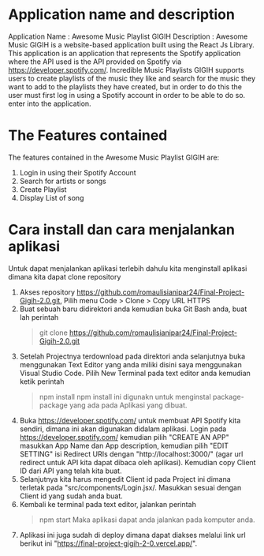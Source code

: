 # Application name and description

Application Name : Awesome Music Playlist GIGIH
Description :
Awesome Music GIGIH is a website-based application built using the React Js Library. This application is an application that represents the Spotify application where the API used is the API provided on Spotify via https://developer.spotify.com/. Incredible Music Playlists GIGIH supports users to create playlists of the music they like and search for the music they want to add to the playlists they have created, but in order to do this the user must first log in using a Spotify account in order to be able to do so. enter into the application.

# The Features contained

The features contained in the Awesome Music Playlist GIGIH are:

1. Login in using their Spotify Account
2. Search for artists or songs
3. Create Playlist
4. Display List of song

# Cara install dan cara menjalankan aplikasi

Untuk dapat menjalankan aplikasi terlebih dahulu kita menginstall aplikasi dimana kita dapat clone repository

1. Akses repository https://github.com/romaulisianipar24/Final-Project-Gigih-2.0.git, Pilih menu Code > Clone > Copy URL HTTPS
2. Buat sebuah baru didirektori anda kemudian buka Git Bash anda, buat lah perintah
   > git clone https://github.com/romaulisianipar24/Final-Project-Gigih-2.0.git
3. Setelah Projectnya terdownload pada direktori anda selanjutnya buka menggunakan Text Editor yang anda miliki disini saya menggunakan Visual Studio Code. Pilih New Terminal pada text editor anda kemudian ketik perintah
   > npm install
   > npm install ini digunakn untuk menginstal package-package yang ada pada Aplikasi yang dibuat.
4. Buka https://developer.spotify.com/ untuk membuat API Spotify kita sendiri, dimana ini akan digunakan didalam aplikasi. Login pada https://developer.spotify.com/ kemudian pilih "CREATE AN APP" masukkan App Name dan App description, kemudian pilih "EDIT SETTING" isi Redirect URIs dengan "http://localhost:3000/" (agar url redirect untuk API kita dapat dibaca oleh aplikasi). Kemudian copy Client ID dari API yang telah kita buat.
5. Selanjutnya kita harus mengedit Client id pada Project ini dimana terletak pada "src/components/Login.jsx/. Masukkan sesuai dengan Client id yang sudah anda buat.
6. Kembali ke terminal pada text editor, jalankan perintah
   > npm start
   > Maka aplikasi dapat anda jalankan pada komputer anda.
7. Aplikasi ini juga sudah di deploy dimana dapat diakses melalui link url berikut ini "https://final-project-gigih-2-0.vercel.app/".
